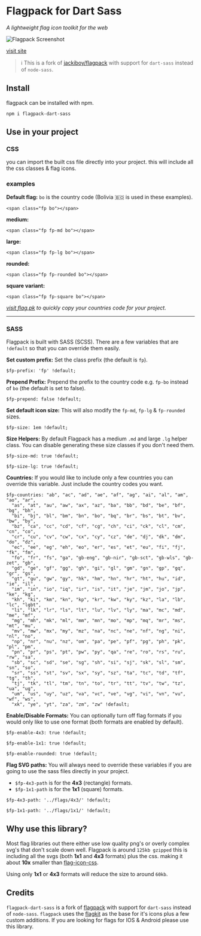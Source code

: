 # Flagpack for Dart Sass
_A lightweight flag icon toolkit for the web_

![Flagpack Screenshot](https://flag.pk/og.jpg)

[visit site](https://flag.pk/world)


> :information_source: This is a fork of [jackiboy/flagpack](https://github.com/jackiboy/flagpack) with support for `dart-sass` instead of `node-sass`.


## Install
flagpack can be installed with npm.

```
npm i flagpack-dart-sass
```
## Use in your project

### CSS
you can import the built css file directly into your project. this will include all the css classes & flag icons.

### examples

**Default flag:** `bo` is the country code (Bolivia 🇧🇴 is used in these examples).

`<span class="fp bo"></span>`

**medium:**

`<span class="fp fp-md bo"></span>`

**large:**

`<span class="fp fp-lg bo"></span>`

**rounded:**

`<span class="fp fp-rounded bo"></span>`

**square variant:**

`<span class="fp fp-square bo"></span>`


_[visit flag.pk](https://flag.pk/world) to quickly copy your countries code for your project._

---

### SASS
Flagpack is built with SASS (SCSS). There are a few variables that are `!default` so that you can override them easily.

**Set custom prefix:**
Set the class prefix (the default is `fp`).

```
$fp-prefix: 'fp' !default;
```

**Prepend Prefix:**
Prepend the prefix to the country code e.g. `fp-bo` instead of `bo` (the default is set to false).

```
$fp-prepend: false !default;
```

**Set default icon size:**
This will also modify the `fp-md`, `fp-lg` & `fp-rounded` sizes.

```
$fp-size: 1em !default;
```

**Size Helpers:**
By default Flagpack has a medium `.md` and large `.lg` helper class. You can disable generating these size classes if you don't need them.

```
$fp-size-md: true !default;
```

```
$fp-size-lg: true !default;
```


**Countries:**
If you would like to include only a few countries you can override this variable. Just include the country codes you want.

```
$fp-countries: "ab", "ac", "ad", "ae", "af", "ag", "ai", "al", "am", "ao", "ar",
  "as", "at", "au", "aw", "ax", "az", "ba", "bb", "bd", "be", "bf", "bg", "bh",
  "bi", "bj", "bl", "bm", "bn", "bo", "bq", "br", "bs", "bt", "bv", "bw", "by",
  "bz", "ca", "cc", "cd", "cf", "cg", "ch", "ci", "ck", "cl", "cm", "cn", "co",
  "cr", "cu", "cv", "cw", "cx", "cy", "cz", "de", "dj", "dk", "dm", "do", "dz",
  "ec", "ee", "eg", "eh", "eo", "er", "es", "et", "eu", "fi", "fj", "fk", "fm",
  "fo", "fr", "fs", "ga", "gb-eng", "gb-nir", "gb-sct", "gb-wls", "gb-zet", "gb",
  "gd", "ge", "gf", "gg", "gh", "gi", "gl", "gm", "gn", "gp", "gq", "gr", "gs",
  "gt", "gu", "gw", "gy", "hk", "hm", "hn", "hr", "ht", "hu", "id", "ie", "il",
  "im", "in", "io", "iq", "ir", "is", "it", "je", "jm", "jo", "jp", "ke", "kg",
  "kh", "ki", "km", "kn", "kp", "kr", "kw", "ky", "kz", "la", "lb", "lc", "lgbt",
  "li", "lk", "lr", "ls", "lt", "lu", "lv", "ly", "ma", "mc", "md", "me", "mf",
  "mg", "mh", "mk", "ml", "mm", "mn", "mo", "mp", "mq", "mr", "ms", "mt", "mu",
  "mv", "mw", "mx", "my", "mz", "na", "nc", "ne", "nf", "ng", "ni", "nl", "no",
  "np", "nr", "nu", "nz", "om", "pa", "pe", "pf", "pg", "ph", "pk", "pl", "pm",
  "pn", "pr", "ps", "pt", "pw", "py", "qa", "re", "ro", "rs", "ru", "rw", "sa",
  "sb", "sc", "sd", "se", "sg", "sh", "si", "sj", "sk", "sl", "sm", "sn", "so",
  "sr", "ss", "st", "sv", "sx", "sy", "sz", "ta", "tc", "td", "tf", "tg", "th",
  "tj", "tk", "tl", "tm", "tn", "to", "tr", "tt", "tv", "tw", "tz", "ua", "ug",
  "um", "us", "uy", "uz", "va", "vc", "ve", "vg", "vi", "vn", "vu", "wf", "ws",
  "xk", "ye", "yt", "za", "zm", "zw" !default;
```

**Enable/Disable Formats:**
You can optionally turn off flag formats if you would only like to use one format (both formats are enabled by default).

```
$fp-enable-4x3: true !default;
```
```
$fp-enable-1x1: true !default;
```
```
$fp-enable-rounded: true !default;
```

**Flag SVG paths:**
You will always need to override these variables if you are going to use the sass files directly in your project.

* `$fp-4x3-path` is for the **4x3** (rectangle) formats.
* `$fp-1x1-path` is for the **1x1** (square) formats.

```
$fp-4x3-path: '../flags/4x3/' !default;
```
```
$fp-1x1-path: '../flags/1x1/' !default;
```

## Why use this library?
Most flag libraries out there either use low quality png's or overly complex svg's that don't scale down well. Flagpack is around `125kb gzipped` this is including all the svgs (both **1x1** and **4x3** formats) plus the css. making it about **10x** smaller than [flag-icon-css](https://github.com/lipis/flag-icon-css).

Using only **1x1** or **4x3** formats will reduce the size to around `60kb`.

## Credits
`flagpack-dart-sass` is a fork of [flagpack](https://github.com/jackiboy/flagpack) with support for `dart-sass` instead of `node-sass`.
`flagpack` uses the [flagkit](https://github.com/madebybowtie/FlagKit) as the base for it's icons plus a few custom additions. If you are looking for flags for IOS & Android please use this library.
